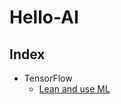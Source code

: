 # Hello-AI

## Index
- TensorFlow
    * [Lean and use ML](https://tensorflow.google.cn/tutorials/keras)